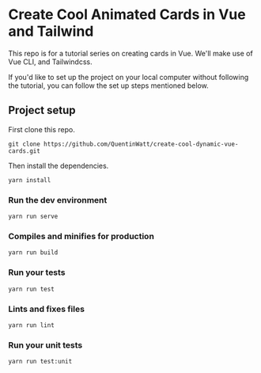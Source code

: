 # Create Cool Animated Cards in Vue and Tailwind

This repo is for a tutorial series on creating cards in Vue. We'll make use of Vue CLI, and Tailwindcss.

If you'd like to set up the project on your local computer without following the tutorial, you can follow the set up steps mentioned below.

## Project setup
First clone this repo.
```
git clone https://github.com/QuentinWatt/create-cool-dynamic-vue-cards.git 
```

Then install the dependencies.
```
yarn install
```

### Run the dev environment
```
yarn run serve
```

### Compiles and minifies for production
```
yarn run build
```

### Run your tests
```
yarn run test
```

### Lints and fixes files
```
yarn run lint
```

### Run your unit tests
```
yarn run test:unit
```
